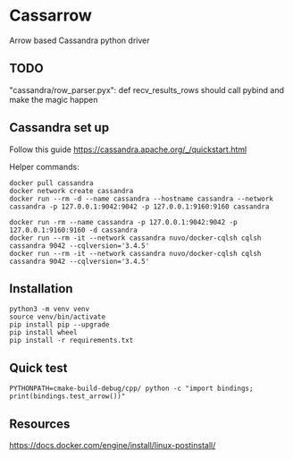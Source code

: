 # Cassarrow
Arrow based Cassandra python driver

## TODO

"cassandra/row_parser.pyx": def recv_results_rows should call pybind and make the magic happen

## Cassandra set up

Follow this guide https://cassandra.apache.org/_/quickstart.html

Helper commands:

```shell
docker pull cassandra
docker network create cassandra
docker run --rm -d --name cassandra --hostname cassandra --network cassandra -p 127.0.0.1:9042:9042 -p 127.0.0.1:9160:9160 cassandra

docker run -rm --name cassandra -p 127.0.0.1:9042:9042 -p 127.0.0.1:9160:9160 -d cassandra 
docker run --rm -it --network cassandra nuvo/docker-cqlsh cqlsh cassandra 9042 --cqlversion='3.4.5'
docker run --rm -it --network cassandra nuvo/docker-cqlsh cqlsh cassandra 9042 --cqlversion='3.4.5'
```

## Installation

```shell
python3 -m venv venv
source venv/bin/activate
pip install pip --upgrade
pip install wheel
pip install -r requirements.txt
```

## Quick test

```shell
PYTHONPATH=cmake-build-debug/cpp/ python -c "import bindings; print(bindings.test_arrow())"

```

## Resources


https://docs.docker.com/engine/install/linux-postinstall/